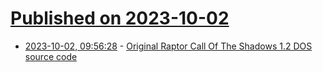 # [Published on 2023-10-02](index.md)

* [2023-10-02, 09:56:28](https://lobste.rs/s/6svdyk/original_raptor_call_shadows_1_2_dos) - [Original Raptor Call Of The Shadows 1.2 DOS source code](https://github.com/skynettx/dosraptor)
